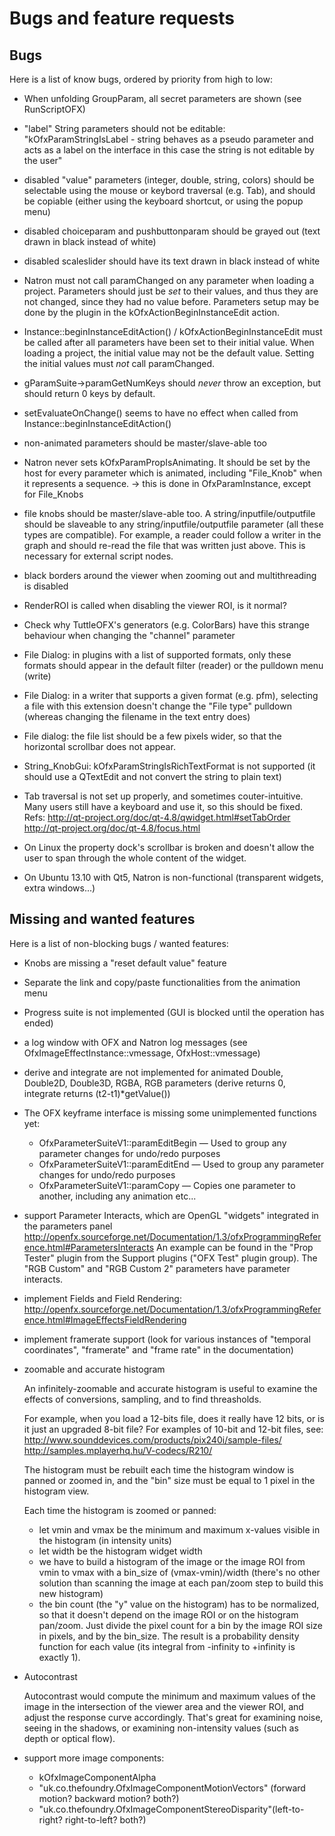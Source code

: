 Bugs and feature requests
=========================

Bugs
----

Here is a list of know bugs, ordered by priority from high to low:

- When unfolding GroupParam, all secret parameters are shown (see RunScriptOFX)

- "label" String parameters should not be editable: "kOfxParamStringIsLabel - string behaves as a pseudo parameter and acts as a label on the interface in this case the string is not editable by the user"

- disabled "value" parameters (integer, double, string, colors) should be selectable using the mouse or keybord traversal (e.g. Tab), and should be copiable (either using the keyboard shortcut, or using the popup menu)

- disabled choiceparam and pushbuttonparam should be grayed out (text drawn in black instead of white)

- disabled scaleslider should have its text drawn in black instead of white

- Natron must not call paramChanged on any parameter when loading a
  project. Parameters should just be *set* to their values, and thus
  they are not changed, since they had no value before.
  Parameters setup may be done by the plugin in the
  kOfxActionBeginInstanceEdit action.

- Instance::beginInstanceEditAction() / kOfxActionBeginInstanceEdit
  must be called after all parameters have been set to their initial
  value. When loading a project, the initial value may not be the
  default value. Setting the initial values must *not* call
  paramChanged.

- gParamSuite->paramGetNumKeys should *never* throw an exception, but
  should return 0 keys by default.

- setEvaluateOnChange() seems to have no effect when called from
  Instance::beginInstanceEditAction()
  
- non-animated parameters should be master/slave-able too

- Natron never sets kOfxParamPropIsAnimating. It should be set by the host for every parameter which is animated, including "File_Knob" when it represents a sequence. -> this is done in OfxParamInstance, except for File_Knobs

- file knobs should be master/slave-able too. A string/inputfile/outputfile should be slaveable to any string/inputfile/outputfile parameter (all these types are compatible). For example, a reader could follow a writer in the graph and should re-read the file that was written just above. This is necessary for external script nodes.

- black borders around the viewer when zooming out and multithreading is disabled

- RenderROI is called when disabling the viewer ROI, is it normal?

- Check why TuttleOFX's generators (e.g. ColorBars) have this strange behaviour when changing the "channel" parameter

- File Dialog: in plugins with a list of supported formats, only these formats should appear in the default filter (reader)
  or the pulldown menu (write)

- File Dialog: in a writer that supports a given format (e.g. pfm), selecting a file with this extension doesn't change the "File type" pulldown (whereas changing the filename in the text entry does)

- File dialog: the file list should be a few pixels wider, so that the horizontal scrollbar does not appear.

- String_KnobGui: kOfxParamStringIsRichTextFormat  is not supported (it should use a QTextEdit and not convert the string to plain text)

- Tab traversal is not set up properly, and sometimes couter-intuitive.
  Many users still have a keyboard and use it, so this should be fixed.
  Refs:
  http://qt-project.org/doc/qt-4.8/qwidget.html#setTabOrder
  http://qt-project.org/doc/qt-4.8/focus.html

- On Linux the property dock's scrollbar is broken and doesn't allow the user to span through
the whole content of the widget.

- On Ubuntu 13.10 with Qt5, Natron is non-functional (transparent widgets, extra windows...)

Missing and wanted features
---------------------------

Here is a list of non-blocking bugs / wanted features:

- Knobs are missing a "reset default value" feature

- Separate the link and copy/paste functionalities from the animation menu

- Progress suite is not implemented (GUI is blocked until the operation has ended)

- a log window with OFX and Natron log messages (see OfxImageEffectInstance::vmessage, OfxHost::vmessage)

- derive and integrate are not implemented for animated Double,
  Double2D, Double3D, RGBA, RGB parameters (derive returns 0,
  integrate returns (t2-t1)*getValue())

- The OFX keyframe interface is missing some unimplemented functions yet:
  - OfxParameterSuiteV1::paramEditBegin — Used to group any parameter changes for undo/redo purposes
  - OfxParameterSuiteV1::paramEditEnd — Used to group any parameter changes for undo/redo purposes
  - OfxParameterSuiteV1::paramCopy — Copies one parameter to another, including any animation etc...

- support Parameter Interacts, which are OpenGL "widgets" integrated in the parameters panel
http://openfx.sourceforge.net/Documentation/1.3/ofxProgrammingReference.html#ParametersInteracts
  An example can be found in the "Prop Tester" plugin from the Support
  plugins ("OFX Test" plugin group). The "RGB Custom" and "RGB Custom
  2" parameters have parameter interacts.

- implement Fields and Field Rendering:
  http://openfx.sourceforge.net/Documentation/1.3/ofxProgrammingReference.html#ImageEffectsFieldRendering

- implement framerate support
  (look for various instances of "temporal coordinates", "framerate" and "frame rate" in the documentation)

- zoomable and accurate histogram

  An infinitely-zoomable and accurate histogram is useful to examine the
  effects of conversions, sampling, and to find threasholds.

  For example, when you load a 12-bits file, does it really have 12
  bits, or is it just an upgraded 8-bit file?
  For examples of 10-bit and 12-bit files, see:
  http://www.sounddevices.com/products/pix240i/sample-files/
  http://samples.mplayerhq.hu/V-codecs/R210/

  The histogram must be rebuilt each time the histogram window is panned
  or zoomed in, and the "bin" size must be equal to 1 pixel in the
  histogram view.

  Each time the histogram is zoomed or panned:
  - let vmin and vmax be the minimum and maximum x-values visible in the
    histogram (in intensity units)
  - let width be the histogram widget width
  - we have to build a histogram of the image or the image ROI from vmin
    to vmax with a bin_size of (vmax-vmin)/width (there's no other
    solution than scanning the image at each pan/zoom step to build this
    new histogram)
  - the bin count (the "y" value on the histogram) has to be normalized,
    so that it doesn't depend on the image ROI or on the histogram
    pan/zoom. Just divide the pixel count for a bin by the image ROI size
    in pixels, and by the bin_size. The result is a probability density
    function for each value (its integral from -infinity to +infinity is
    exactly 1).


- Autocontrast

  Autocontrast would compute the minimum and maximum values of the image
  in the intersection of the viewer area and the viewer ROI, and adjust
  the response curve accordingly. That's great for examining noise,
  seeing in the shadows, or examining non-intensity values (such as
  depth or optical flow).

- support more image components:
  - kOfxImageComponentAlpha
  - "uk.co.thefoundry.OfxImageComponentMotionVectors" (forward motion?  backward motion? both?)
  - "uk.co.thefoundry.OfxImageComponentStereoDisparity"(left-to-right? right-to-left? both?)

